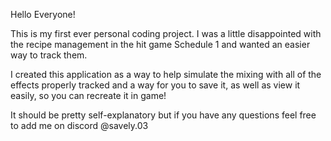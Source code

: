 Hello Everyone!

This is my first ever personal coding project. I was a little disappointed with the recipe management in the hit game Schedule 1 and wanted an easier way to track them.

I created this application as a way to help simulate the mixing with all of the effects properly tracked and a way for you to save it, as well as view it easily, so you can recreate it in game!

It should be pretty self-explanatory but if you have any questions feel free to add me on discord @savely.03
